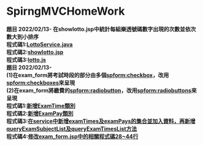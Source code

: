# SpirngMVCHomeWork

<b>題目
2022/02/13-
在showlotto.jsp中統計每組樂透號碼數字出現的次數並依次數大到小排序<br>
程式碼1:[LottoService.java](https://github.com/ugug1314/SpirngMVCHomeWork/blob/main/src/main/java/com/study/springmvc/case02/service/LottoService.java)<br>
程式碼2:[showlotto.jsp](https://github.com/ugug1314/SpirngMVCHomeWork/blob/main/src/main/webapp/WEB-INF/views/case02/show_lotto.jsp)<br>
程式碼3:[lotto.js](https://github.com/ugug1314/SpirngMVCHomeWork/blob/main/src/main/webapp/js/loto.js)<br>
  <b>題目
2022/02/13-<br>
(1)在exam_form將考試時段的部分由多個<spform:checkbox>，改用<spform:checkboxes>來呈現<br>
(2)在exam_form將繳費的<spform:radiobutton>，改用<spform:radiobuttons>來呈現<br>
程式碼1:[新增ExamTime類別](https://github.com/ugug1314/SpirngMVCHomeWork/blob/main/src/main/java/com/study/springmvc/case03/entity/ExamTime.java)<br>
程式碼2:[新增ExamPay類別](https://github.com/ugug1314/SpirngMVCHomeWork/blob/main/src/main/java/com/study/springmvc/case03/entity/ExamPay.java)<br>
程式碼3:[在service中新增examTimes及examPays的集合並加入資料，再新增queryExamSubjectList及queryExamTimesList方法](https://github.com/ugug1314/SpirngMVCHomeWork/blob/main/src/main/java/com/study/springmvc/case03/service/ExamService.java)<br>
程式碼4:[修改exam_form.jsp中的相關程式碼28~44行](https://github.com/ugug1314/SpirngMVCHomeWork/blob/main/src/main/webapp/WEB-INF/views/case03/exam_form.jspf)
    

